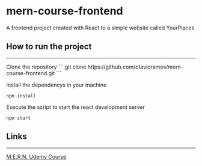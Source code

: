 # mern-course-frontend
A frontend project created with React to a simple website called YourPlaces

## How to run the project
<hr/>
Clone the repository
```
git clone https://github.com/otavioramos/mern-course-frontend.git
```

Install the dependencys in your machine
```
npm install
```

Execute the script to start the react development server
```
npm start
```
## Links
<hr/>

[M.E.R.N. Udemy Course](https://www.udemy.com/course/react-nodejs-express-mongodb-the-mern-fullstack-guide/)
